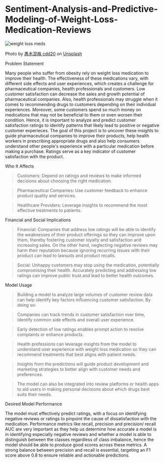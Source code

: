 # Sentiment-Analysis-and-Predictive-Modeling-of-Weight-Loss-Medication-Reviews

![weight loss meds](https://github.com/user-attachments/assets/e737ff86-db80-4b96-8c26-eb42571fe373)

Photo by <a href="https://unsplash.com/@cdd20?utm_content=creditCopyText&utm_medium=referral&utm_source=unsplash">愚木混株 cdd20</a> on <a href="https://unsplash.com/photos/a-glass-of-water-6Waoxtxb_40?utm_content=creditCopyText&utm_medium=referral&utm_source=unsplash">Unsplash</a>
      

Problem Statement

Many people who suffer from obesity rely on weight loss medication to improve their health. The effectiveness of these medications vary, with different side effects and user experiences, which creates a challenge for pharmaceutical companies, health professionals and customers. Low customer satisfaction can decrease the sales and growth potential of pharmaceutical companies. Also, health professionals may struggle when it comes to recommending drugs to customers depending on their individual experiences. Moreover, some customers spend so much money on medications that may not be beneficial to them or even worsen their condition. Hence, it is important to analyze and predict customer satisfaction ratings to identify patterns that likely lead to positive or negative customer experieces. The goal of this project is to uncover these insights to guide pharmaceutical companies to improve their products, help health workers in prescribing appropriate drugs and also help consumers understand other people's experience with a particular medication before making a purchase. Ratings serve as a key indicator of customer satisfaction with the product.

Who It Affects

> Customers: Depend on ratings and reviews to make informed decisions about choosing the right medication.

> Pharmaceutical Companies: Use customer feedback to enhance product quality and services.

> Healthcare Providers: Leverage insights to recommend the most effective treatments to patients.

Financial and Social Implications

> Financial: Companies that address low ratings will be able to identify the weaknesses of their product offerings so they can improve upon them, thereby fostering customer loyalty and satisfaction and increasing sales. On the other hand, neglecting negative reviews may harm their reputation because ignoring recurring issues with their product can lead to lawsuits and product recalls.

> Social: Unhappy customers may stop using the medication, potentially compromising their health. Accurately predicting and addressing low ratings can improve public trust and lead to better health outcomes.

Model Usage

> Building a model to analyze large volumes of customer review data can help identify key factors influencing customer satisfaction. By doing so:

> Companies can track trends in customer satisfaction over time, identify common side effects and overall user experience.

> Early detection of low ratings enables prompt action to resolve complaints or enhance products.

> Health professions can leverage insights from the model to understand user experience with weight loss medication so they can recommend treatments that best aligns with patient needs.

> Insights from the predictions will guide product development and marketing strategies to better align with customer needs and preferences.

> The model can also be integrated into review platforms or health apps to aid users in making personal decisions about which drugs best suits their needs.

Desired Model Performance

The model must effectively predict ratings, with a focus on identifying negative reviews or ratings to pinpoint the cause of dissatisfaction with the medication. Performance metrics like recall, precision and precision/ recall AUC are very important as they help us determine how accurate a model is in identifying especially negative reviews and whether a model is able to distinguish between the classes regardless of class imbalance, hence the model should be able to produce good scores across these metrics. A strong balance between precision and recall is essential, targeting an F1 score above 0.8 to ensure reliable and actionable predictions.

